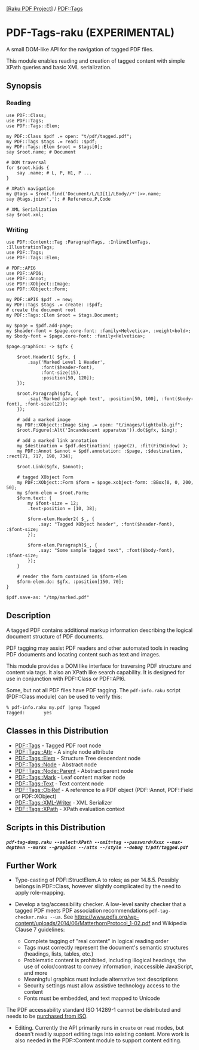 [[Raku PDF Project]](https://pdf-raku.github.io)
 / [PDF::Tags](https://pdf-raku.github.io/PDF-Tags-raku)

PDF-Tags-raku (**EXPERIMENTAL**)
============

A small DOM-like API for the navigation of tagged PDF files.

This module enables reading and creation of tagged content with simple XPath queries and basic XML serialization.

Synopsis
--------

### Reading

```
use PDF::Class;
use PDF::Tags;
use PDF::Tags::Elem;

my PDF::Class $pdf .= open: "t/pdf/tagged.pdf";
my PDF::Tags $tags .= read: :$pdf;
my PDF::Tags::Elem $root = $tags[0];
say $root.name; # Document

# DOM traversal
for $root.kids {
    say .name; # L, P, H1, P ...
}

# XPath navigation
my @tags = $root.find('Document/L/LI[1]/LBody//*')>>.name;
say @tags.join(','); # Reference,P,Code

# XML Serialization
say $root.xml;

```

### Writing
```
use PDF::Content::Tag :ParagraphTags, :InlineElemTags, :IllustrationTags;
use PDF::Tags;
use PDF::Tags::Elem;

# PDF::API6
use PDF::API6;
use PDF::Annot;
use PDF::XObject::Image;
use PDF::XObject::Form;

my PDF::API6 $pdf .= new;
my PDF::Tags $tags .= create: :$pdf;
# create the document root
my PDF::Tags::Elem $root = $tags.Document;

my $page = $pdf.add-page;
my $header-font = $page.core-font: :family<Helvetica>, :weight<bold>;
my $body-font = $page.core-font: :family<Helvetica>;

$page.graphics: -> $gfx {

    $root.Header1( $gfx, {
        .say('Marked Level 1 Header',
             :font($header-font),
             :font-size(15),
             :position[50, 120]);
    });

    $root.Paragraph($gfx, {
        .say('Marked paragraph text', :position[50, 100], :font($body-font), :font-size(12));
    });

    # add a marked image
    my PDF::XObject::Image $img .= open: "t/images/lightbulb.gif";
    $root.Figure(:Alt('Incandescent apparatus')).do($gfx, $img);

    # add a marked link annotation
    my $destination = $pdf.destination( :page(2), :fit(FitWindow) );
    my PDF::Annot $annot = $pdf.annotation: :$page, :$destination, :rect[71, 717, 190, 734];

    $root.Link($gfx, $annot);

    # tagged XObject Form
    my PDF::XObject::Form $form = $page.xobject-form: :BBox[0, 0, 200, 50];
    my $form-elem = $root.Form;
    $form.text: {
        my $font-size = 12;
        .text-position = [10, 38];

        $form-elem.Header2( $_, {
            .say: "Tagged XObject header", :font($header-font), :$font-size;
        });

        $form-elem.Paragraph($_, {
            .say: "Some sample tagged text", :font($body-font), :$font-size;
        });
    }

    # render the form contained in $form-elem
    $form-elem.do: $gfx, :position[150, 70];
}

$pdf.save-as: "/tmp/marked.pdf"

```

Description
-----------

A tagged PDF contains additional markup information describing the logical
document structure of PDF documents.

PDF tagging may assist PDF readers and other automated tools in reading PDF
documents and locating content such as text and images.

This module provides a DOM  like interface for traversing PDF structure and content
via tags. It also an XPath like search capability. It is designed for use in
conjunction with PDF::Class or PDF::API6.

Some, but not all PDF files have PDF tagging.  The `pdf-info.raku` script
(PDF::Class module) can be used to verify this:
```
% pdf-info.raku my.pdf |grep Tagged
Tagged:       yes
```

Classes in this Distribution
----------

- [PDF::Tags](https://pdf-raku.github.io/PDF-Tags-raku/PDF/Tags) - Tagged PDF root node
- [PDF::Tags::Attr](https://pdf-raku.github.io/PDF-Tags-raku/PDF/Tags/Attr) - A single node attribute
- [PDF::Tags::Elem](https://pdf-raku.github.io/PDF-Tags-raku/PDF/Tags/Elem) - Structure Tree descendant node
- [PDF::Tags::Node](https://pdf-raku.github.io/PDF-Tags-raku/PDF/Tags/Node) - Abstract node
- [PDF::Tags::Node::Parent](https://pdf-raku.github.io/PDF-Tags-raku/PDF/Tags/Node/Parent) - Abstract parent node
- [PDF::Tags::Mark](https://pdf-raku.github.io/PDF-Tags-raku/PDF/Tags/Mark) - Leaf content marker node
- [PDF::Tags::Text](https://pdf-raku.github.io/PDF-Tags-raku/PDF/Tags/Text) - Text content node
- [PDF::Tags::ObjRef](https://pdf-raku.github.io/PDF-Tags-raku/PDF/Tags/ObjRef) - A reference to a PDF object (PDF::Annot, PDF::Field or PDF::XObject)
- [PDF::Tags::XML-Writer](https://pdf-raku.github.io/PDF-Tags-raku/PDF/Tags/XML-Writer) - XML Serializer
- [PDF::Tags::XPath](https://pdf-raku.github.io/PDF-Tags-raku/PDF/Tags/XPath) - XPath evaluation context

Scripts in this Distribution
------

##### `pdf-tag-dump.raku --select=XPath --omit=tag --password=Xxxx --max-depth=n --marks --graphics --/atts --/style --debug t/pdf/tagged.pdf`

Further Work
----

- Type-casting of PDF::StructElem.A to roles; as per 14.8.5. Possibly belongs in PDF::Class, however slightly complicated by the need to apply role-mapping.

- Develop a tag/accessibility checker. A low-level sanity checker that a tagged PDF meets PDF association recommendations `pdf-tag-checker.raku --ua`. See https://www.pdfa.org/wp-content/uploads/2014/06/MatterhornProtocol_1-02.pdf and Wikipedia Clause 7 guidelines:

  - Complete tagging of "real content" in logical reading order
  - Tags must correctly represent the document's semantic structures (headings, lists, tables, etc.)
  - Problematic content is prohibited, including illogical headings, the use of color/contrast to convey information, inaccessible JavaScript, and more
  - Meaningful graphics must include alternative text descriptions
  - Security settings must allow assistive technology access to the content
  - Fonts must be embedded, and text mapped to Unicode

The PDF accessability standard ISO 14289-1 cannot be distributed and needs to be [purchased from ISO](https://www.iso.org/standard/64599.html).

- Editing. Currently the API primarily runs in `create` or `read` modes, but doesn't readily support editing tags into existing content. More work is also
needed in the PDF::Content module to support content editing.
